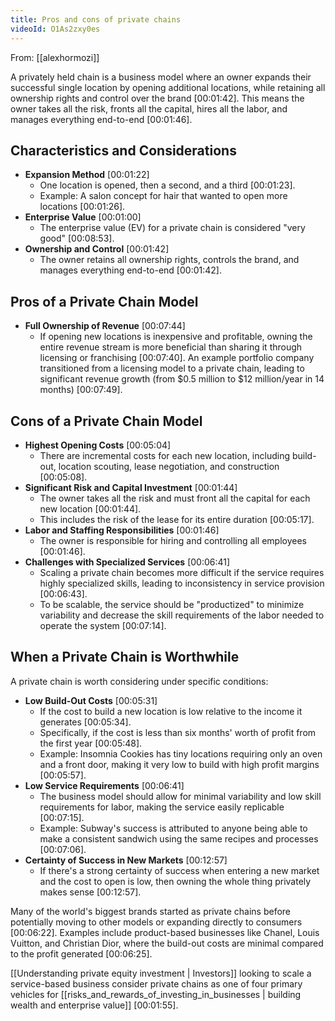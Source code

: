 ```yaml
---
title: Pros and cons of private chains
videoId: O1As2zxy0es
---
```


From: [[alexhormozi]] <br/> 

A privately held chain is a business model where an owner expands their successful single location by opening additional locations, while retaining all ownership rights and control over the brand <a class="yt-timestamp" data-t="00:01:42">[00:01:42]</a>. This means the owner takes all the risk, fronts all the capital, hires all the labor, and manages everything end-to-end <a class="yt-timestamp" data-t="00:01:46">[00:01:46]</a>.

## Characteristics and Considerations

*   **Expansion Method** <a class="yt-timestamp" data-t="00:01:22">[00:01:22]</a>
    *   One location is opened, then a second, and a third <a class="yt-timestamp" data-t="00:01:23">[00:01:23]</a>.
    *   Example: A salon concept for hair that wanted to open more locations <a class="yt-timestamp" data-t="00:01:26">[00:01:26]</a>.
*   **Enterprise Value** <a class="yt-timestamp" data-t="00:01:00">[00:01:00]</a>
    *   The enterprise value (EV) for a private chain is considered "very good" <a class="yt-timestamp" data-t="00:08:53">[00:08:53]</a>.
*   **Ownership and Control** <a class="yt-timestamp" data-t="00:01:42">[00:01:42]</a>
    *   The owner retains all ownership rights, controls the brand, and manages everything end-to-end <a class="yt-timestamp" data-t="00:01:42">[00:01:42]</a>.

## Pros of a Private Chain Model

*   **Full Ownership of Revenue** <a class="yt-timestamp" data-t="00:07:44">[00:07:44]</a>
    *   If opening new locations is inexpensive and profitable, owning the entire revenue stream is more beneficial than sharing it through licensing or franchising <a class="yt-timestamp" data-t="00:07:40">[00:07:40]</a>. An example portfolio company transitioned from a licensing model to a private chain, leading to significant revenue growth (from $0.5 million to $12 million/year in 14 months) <a class="yt-timestamp" data-t="00:07:49">[00:07:49]</a>.

## Cons of a Private Chain Model

*   **Highest Opening Costs** <a class="yt-timestamp" data-t="00:05:04">[00:05:04]</a>
    *   There are incremental costs for each new location, including build-out, location scouting, lease negotiation, and construction <a class="yt-timestamp" data-t="00:05:08">[00:05:08]</a>.
*   **Significant Risk and Capital Investment** <a class="yt-timestamp" data-t="00:01:44">[00:01:44]</a>
    *   The owner takes all the risk and must front all the capital for each new location <a class="yt-timestamp" data-t="00:01:44">[00:01:44]</a>.
    *   This includes the risk of the lease for its entire duration <a class="yt-timestamp" data-t="00:05:17">[00:05:17]</a>.
*   **Labor and Staffing Responsibilities** <a class="yt-timestamp" data-t="00:01:46">[00:01:46]</a>
    *   The owner is responsible for hiring and controlling all employees <a class="yt-timestamp" data-t="00:01:46">[00:01:46]</a>.
*   **Challenges with Specialized Services** <a class="yt-timestamp" data-t="00:06:41">[00:06:41]</a>
    *   Scaling a private chain becomes more difficult if the service requires highly specialized skills, leading to inconsistency in service provision <a class="yt-timestamp" data-t="00:06:43">[00:06:43]</a>.
    *   To be scalable, the service should be "productized" to minimize variability and decrease the skill requirements of the labor needed to operate the system <a class="yt-timestamp" data-t="00:07:14">[00:07:14]</a>.

## When a Private Chain is Worthwhile

A private chain is worth considering under specific conditions:

*   **Low Build-Out Costs** <a class="yt-timestamp" data-t="00:05:31">[00:05:31]</a>
    *   If the cost to build a new location is low relative to the income it generates <a class="yt-timestamp" data-t="00:05:34">[00:05:34]</a>.
    *   Specifically, if the cost is less than six months' worth of profit from the first year <a class="yt-timestamp" data-t="00:05:48">[00:05:48]</a>.
    *   Example: Insomnia Cookies has tiny locations requiring only an oven and a front door, making it very low to build with high profit margins <a class="yt-timestamp" data-t="00:05:57">[00:05:57]</a>.
*   **Low Service Requirements** <a class="yt-timestamp" data-t="00:06:41">[00:06:41]</a>
    *   The business model should allow for minimal variability and low skill requirements for labor, making the service easily replicable <a class="yt-timestamp" data-t="00:07:15">[00:07:15]</a>.
    *   Example: Subway's success is attributed to anyone being able to make a consistent sandwich using the same recipes and processes <a class="yt-timestamp" data-t="00:07:06">[00:07:06]</a>.
*   **Certainty of Success in New Markets** <a class="yt-timestamp" data-t="00:12:57">[00:12:57]</a>
    *   If there's a strong certainty of success when entering a new market and the cost to open is low, then owning the whole thing privately makes sense <a class="yt-timestamp" data-t="00:12:57">[00:12:57]</a>.

Many of the world's biggest brands started as private chains before potentially moving to other models or expanding directly to consumers <a class="yt-timestamp" data-t="00:06:22">[00:06:22]</a>. Examples include product-based businesses like Chanel, Louis Vuitton, and Christian Dior, where the build-out costs are minimal compared to the profit generated <a class="yt-timestamp" data-t="00:06:25">[00:06:25]</a>.

[[Understanding private equity investment | Investors]] looking to scale a service-based business consider private chains as one of four primary vehicles for [[risks_and_rewards_of_investing_in_businesses | building wealth and enterprise value]] <a class="yt-timestamp" data-t="00:01:55">[00:01:55]</a>.